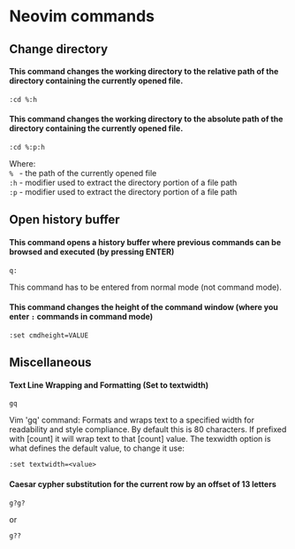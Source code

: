 # Neovim commands
## Change directory
#### This command changes the working directory to the relative path of the directory containing the currently opened file.
```nvim
:cd %:h
```
#### This command changes the working directory to the absolute path of the directory containing the currently opened file.
```nvim
:cd %:p:h
```
Where:   
`% ` - the path of the currently opened file  
`:h` - modifier used to extract the directory portion of a file path  
`:p` - modifier used to extract the directory portion of a file path  
## Open history buffer
#### This command opens a history buffer where previous commands can be browsed and executed (by pressing ENTER)
```nvim
q:
```
This command has to be entered from normal mode (not command mode).
#### This command changes the height of the command window (where you enter `:` commands in command mode)
```nvim
:set cmdheight=VALUE
```
## Miscellaneous
#### Text Line Wrapping and Formatting (Set to textwidth)
```
gq
```
Vim 'gq' command: Formats and wraps text to a specified width for readability and style compliance.
By default this is 80 characters. If prefixed with [count] it will wrap text to that [count] value.
The texwidth option is what defines the default value, to change it use:
```
:set textwidth=<value>
```

#### Caesar cypher substitution for the current row by an offset of 13 letters
```
g?g?
```
or
```
g??
```
